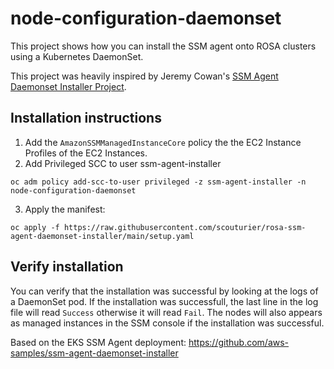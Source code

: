 # node-configuration-daemonset

This project shows how you can install the SSM agent onto ROSA clusters using a Kubernetes DaemonSet. 

This project was heavily inspired by Jeremy Cowan's [SSM Agent Daemonset Installer Project](https://github.com/aws-samples/ssm-agent-daemonset-installer).  

## Installation instructions
1. Add the `AmazonSSMManagedInstanceCore` policy the the EC2 Instance Profiles of the EC2 Instances. 
2. Add Privileged SCC to user ssm-agent-installer
```
oc adm policy add-scc-to-user privileged -z ssm-agent-installer -n node-configuration-daemonset
```
3. Apply the manifest:
```
oc apply -f https://raw.githubusercontent.com/scouturier/rosa-ssm-agent-daemonset-installer/main/setup.yaml
```

## Verify installation
You can verify that the installation was successful by looking at the logs of a DaemonSet pod.  If the installation was successfull, the last line in the log file will read `Success` otherwise it will read `Fail`.  The nodes will also appears as managed instances in the SSM console if the installation was successful. 

Based on the EKS SSM Agent deployment: https://github.com/aws-samples/ssm-agent-daemonset-installer
